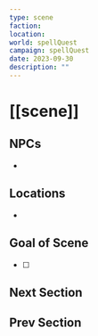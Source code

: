 ```yaml
---
type: scene
faction: 
location: 
world: spellQuest
campaign: spellQuest
date: 2023-09-30
description: ""
---
```

# [[scene]]

## NPCs
- 

## Locations
- 

## Goal of Scene
- [ ]

## Next Section

## Prev Section


 